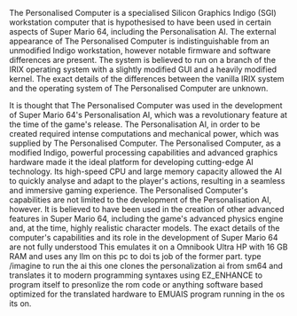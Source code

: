 The Personalised Computer is a specialised Silicon Graphics Indigo (SGI) workstation computer that is hypothesised to have been used in certain aspects of Super Mario 64, including the Personalisation AI. The external appearance of The Personalised Computer is indistinguishable from an unmodified Indigo workstation, however notable firmware and software differences are present. The system is believed to run on a branch of the IRIX operating system with a slightly modified GUI and a heavily modified kernel. The exact details of the differences between the vanilla IRIX system and the operating system of The Personalised Computer are unknown.

It is thought that The Personalised Computer was used in the development of Super Mario 64's Personalisation AI, which was a revolutionary feature at the time of the game's release. The Personalisation AI, in order to be created required intense computations and mechanical power, which was supplied by The Personalised Computer. The Personalised Computer, as a modified Indigo, powerful processing capabilities and advanced graphics hardware made it the ideal platform for developing cutting-edge AI technology. Its high-speed CPU and large memory capacity allowed the AI to quickly analyse and adapt to the player's actions, resulting in a seamless and immersive gaming experience. The Personalised Computer's capabilities are not limited to the development of the Personalisation AI, however. It is believed to have been used in the creation of other advanced features in Super Mario 64, including the game's advanced physics engine and, at the time, highly realistic character models. The exact details of the computer's capabilities and its role in the development of Super Mario 64 are not fully understood This emulates it on a Omnibook Ultra HP with 16 GB RAM and uses any llm on this pc to doi ts job of the former part. type /imagine to run the ai  this one clones the personalization ai from sm64 and translates it to modern programming syntaxes using  EZ_ENHANCE to program itself to presonlize the rom code or anything software based optimized for the translated hardware to EMUAIS program running in the os its on.
